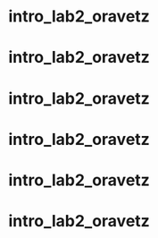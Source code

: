 # intro_lab2_oravetz
# intro_lab2_oravetz
# intro_lab2_oravetz
# intro_lab2_oravetz
# intro_lab2_oravetz
# intro_lab2_oravetz
